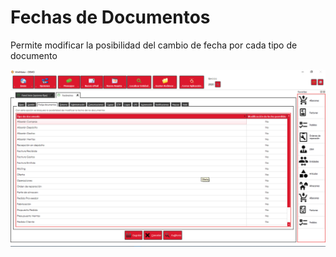 # Fechas de Documentos

Permite modificar la posibilidad del cambio de fecha por cada tipo de documento

![](<../../../.gitbook/assets/image (414).png>)
